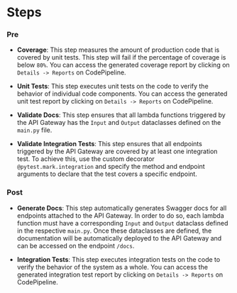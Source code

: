 # Steps

### Pre

- **Coverage**: This step measures the amount of production code that is covered by unit tests. This step will fail if the percentage of coverage is below `80%`. You can access the generated coverage report by clicking on `Details -> Reports` on CodePipeline.

- **Unit Tests**: This step executes unit tests on the code to verify the behavior of individual code components. You can access the generated unit test report by clicking on `Details -> Reports` on CodePipeline.

- **Validate Docs**: This step ensures that all lambda functions triggered by the API Gateway has the `Input` and `Output` dataclasses defined on the `main.py` file.

- **Validate Integration Tests**: This step ensures that all endpoints triggered by the API Gateway are covered by at least one integration test. To achieve this, use the custom decorator `@pytest.mark.integration` and specify the method and endpoint arguments to declare that the test covers a specific endpoint.

### Post

- **Generate Docs**: This step automatically generates Swagger docs for all endpoints attached to the API Gateway. In order to do so, each lambda function must have a corresponding `Input` and `Output` dataclass defined in the respective `main.py`. Once these dataclasses are defined, the documentation will be automatically deployed to the API Gateway and can be accessed on the endpoint `/docs`.

- **Integration Tests**: This step executes integration tests on the code to verify the behavior of the system as a whole. You can access the generated integration test report by clicking on `Details -> Reports` on CodePipeline.
